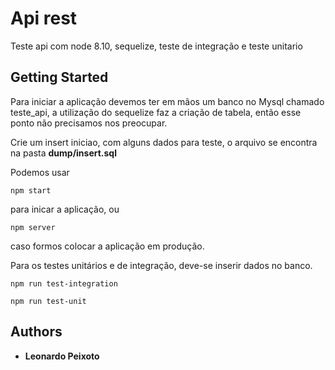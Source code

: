 # Api rest

Teste api com node 8.10, sequelize, teste de integração e teste unitario

## Getting Started
Para iniciar a aplicação devemos ter em mãos um banco no Mysql chamado teste_api,
a utilização do sequelize faz a criação de tabela, então esse ponto não precisamos nos preocupar.

Crie um insert iniciao, com alguns dados para teste, o arquivo se encontra na pasta **dump/insert.sql**

Podemos usar 
```
npm start
```
para inicar a aplicação, ou 

```
npm server
```
caso formos colocar a aplicação em produção.

Para os testes unitários e de integração, deve-se inserir dados no banco.
```
npm run test-integration
```
```
npm run test-unit
```

## Authors

* **Leonardo Peixoto**


